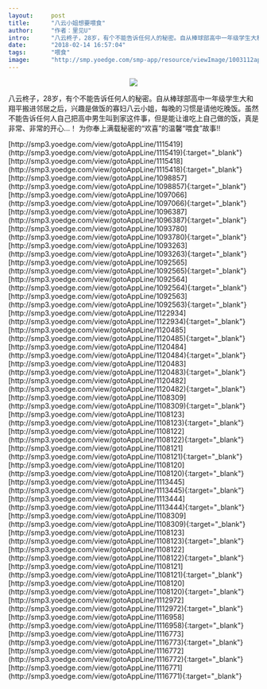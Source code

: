 ```yaml
---
layout:     post
title:      "八云小姐想要喂食"
author:     "作者：里见U"
intro:      "八云柊子，28岁，有个不能告诉任何人的秘密。自从棒球部高中一年级学生大和翔平搬进邻居之后，兴趣是做饭的寡妇八云小姐，每晚的习惯是请他吃晚饭。虽然不能告诉任何人自己把高中男生叫到家这件事，但是能让谁吃上自己做的饭，真是非常、非常的开心…！ 为你奉上满载秘密的“欢喜”的温馨“喂食”故事!!"
date:       "2018-02-14 16:57:04"
tags:       "喂食"
image:      "http://smp.yoedge.com/smp-app/resource/viewImage/1003112appline.png"
---
```

<div style="text-align: center">
<p><img src="http://smp.yoedge.com/smp-app/resource/viewImage/1003112appline.png"/></p>
</div>
<p class="post-meta">
<span>八云柊子，28岁，有个不能告诉任何人的秘密。自从棒球部高中一年级学生大和翔平搬进邻居之后，兴趣是做饭的寡妇八云小姐，每晚的习惯是请他吃晚饭。虽然不能告诉任何人自己把高中男生叫到家这件事，但是能让谁吃上自己做的饭，真是非常、非常的开心…！ 为你奉上满载秘密的“欢喜”的温馨“喂食”故事!!</span>
</p>
[http://smp3.yoedge.com/view/gotoAppLine/1115419](http://smp3.yoedge.com/view/gotoAppLine/1115419){:target="_blank"}
[http://smp3.yoedge.com/view/gotoAppLine/1115418](http://smp3.yoedge.com/view/gotoAppLine/1115418){:target="_blank"}
[http://smp3.yoedge.com/view/gotoAppLine/1098857](http://smp3.yoedge.com/view/gotoAppLine/1098857){:target="_blank"}
[http://smp3.yoedge.com/view/gotoAppLine/1097066](http://smp3.yoedge.com/view/gotoAppLine/1097066){:target="_blank"}
[http://smp3.yoedge.com/view/gotoAppLine/1096387](http://smp3.yoedge.com/view/gotoAppLine/1096387){:target="_blank"}
[http://smp3.yoedge.com/view/gotoAppLine/1093780](http://smp3.yoedge.com/view/gotoAppLine/1093780){:target="_blank"}
[http://smp3.yoedge.com/view/gotoAppLine/1093263](http://smp3.yoedge.com/view/gotoAppLine/1093263){:target="_blank"}
[http://smp3.yoedge.com/view/gotoAppLine/1092565](http://smp3.yoedge.com/view/gotoAppLine/1092565){:target="_blank"}
[http://smp3.yoedge.com/view/gotoAppLine/1092564](http://smp3.yoedge.com/view/gotoAppLine/1092564){:target="_blank"}
[http://smp3.yoedge.com/view/gotoAppLine/1092563](http://smp3.yoedge.com/view/gotoAppLine/1092563){:target="_blank"}
[http://smp3.yoedge.com/view/gotoAppLine/1122934](http://smp3.yoedge.com/view/gotoAppLine/1122934){:target="_blank"}
[http://smp3.yoedge.com/view/gotoAppLine/1120485](http://smp3.yoedge.com/view/gotoAppLine/1120485){:target="_blank"}
[http://smp3.yoedge.com/view/gotoAppLine/1120484](http://smp3.yoedge.com/view/gotoAppLine/1120484){:target="_blank"}
[http://smp3.yoedge.com/view/gotoAppLine/1120483](http://smp3.yoedge.com/view/gotoAppLine/1120483){:target="_blank"}
[http://smp3.yoedge.com/view/gotoAppLine/1120482](http://smp3.yoedge.com/view/gotoAppLine/1120482){:target="_blank"}
[http://smp3.yoedge.com/view/gotoAppLine/1108309](http://smp3.yoedge.com/view/gotoAppLine/1108309){:target="_blank"}
[http://smp3.yoedge.com/view/gotoAppLine/1108123](http://smp3.yoedge.com/view/gotoAppLine/1108123){:target="_blank"}
[http://smp3.yoedge.com/view/gotoAppLine/1108122](http://smp3.yoedge.com/view/gotoAppLine/1108122){:target="_blank"}
[http://smp3.yoedge.com/view/gotoAppLine/1108121](http://smp3.yoedge.com/view/gotoAppLine/1108121){:target="_blank"}
[http://smp3.yoedge.com/view/gotoAppLine/1108120](http://smp3.yoedge.com/view/gotoAppLine/1108120){:target="_blank"}
[http://smp3.yoedge.com/view/gotoAppLine/1113445](http://smp3.yoedge.com/view/gotoAppLine/1113445){:target="_blank"}
[http://smp3.yoedge.com/view/gotoAppLine/1113444](http://smp3.yoedge.com/view/gotoAppLine/1113444){:target="_blank"}
[http://smp3.yoedge.com/view/gotoAppLine/1108309](http://smp3.yoedge.com/view/gotoAppLine/1108309){:target="_blank"}
[http://smp3.yoedge.com/view/gotoAppLine/1108123](http://smp3.yoedge.com/view/gotoAppLine/1108123){:target="_blank"}
[http://smp3.yoedge.com/view/gotoAppLine/1108122](http://smp3.yoedge.com/view/gotoAppLine/1108122){:target="_blank"}
[http://smp3.yoedge.com/view/gotoAppLine/1108121](http://smp3.yoedge.com/view/gotoAppLine/1108121){:target="_blank"}
[http://smp3.yoedge.com/view/gotoAppLine/1108120](http://smp3.yoedge.com/view/gotoAppLine/1108120){:target="_blank"}
[http://smp3.yoedge.com/view/gotoAppLine/1112972](http://smp3.yoedge.com/view/gotoAppLine/1112972){:target="_blank"}
[http://smp3.yoedge.com/view/gotoAppLine/1116958](http://smp3.yoedge.com/view/gotoAppLine/1116958){:target="_blank"}
[http://smp3.yoedge.com/view/gotoAppLine/1116773](http://smp3.yoedge.com/view/gotoAppLine/1116773){:target="_blank"}
[http://smp3.yoedge.com/view/gotoAppLine/1116772](http://smp3.yoedge.com/view/gotoAppLine/1116772){:target="_blank"}
[http://smp3.yoedge.com/view/gotoAppLine/1116771](http://smp3.yoedge.com/view/gotoAppLine/1116771){:target="_blank"}


